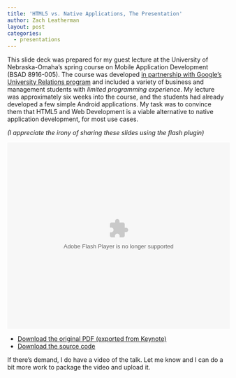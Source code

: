 ```yaml
---
title: 'HTML5 vs. Native Applications, The Presentation'
author: Zach Leatherman
layout: post
categories:
  - presentations
---
```


This slide deck was prepared for my guest lecture at the University of Nebraska-Omaha’s spring course on Mobile Application Development (BSAD 8916-005). The course was developed [in partnership with Google’s University Relations program][1] and included a variety of business and management students with *limited programming experience*. My lecture was approximately six weeks into the course, and the students had already developed a few simple Android applications. My task was to convince them that HTML5 and Web Development is a viable alternative to native application development, for most use cases.

 [1]: http://googleresearch.blogspot.com/2009/07/app-inventor-for-android.html

*(I appreciate the irony of sharing these slides using the flash plugin)*

<object id="__sse7160947" width="510" height="426"><param name="movie" value="http://static.slidesharecdn.com/swf/ssplayer2.swf?doc=presentation-110305125324-phpapp02&#038;stripped_title=html5-vs-native-applications&#038;userName=zachleat" /><param name="allowFullScreen" value="true"/><param name="allowScriptAccess" value="always"/><embed name="__sse7160947" src="http://static.slidesharecdn.com/swf/ssplayer2.swf?doc=presentation-110305125324-phpapp02&#038;stripped_title=html5-vs-native-applications&#038;userName=zachleat" type="application/x-shockwave-flash" allowscriptaccess="always" allowfullscreen="true" width="510" height="426"></embed></object>


*   [Download the original PDF (exported from Keynote)][2]
*   [Download the source code][3]

 [2]: http://www.slideshare.net/zachleat/html5-vs-native-applications/download
 [3]: http://www.zachleat.com/mobile/uno/Laundry-Timer/

If there’s demand, I do have a video of the talk. Let me know and I can do a bit more work to package the video and upload it.
